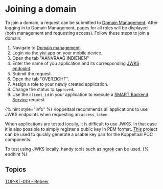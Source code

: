 # Joining a domain

To join a domain, a request can be submitted to [Domain Management](https://domain-admin.koppeltaal.headease.nl/). After logging in to Domain Management, pages for all roles will be displayed (both management and requesting access). Follow these steps to join a domain:

1. Navigate to [Domain management](https://domain-admin.koppeltaal.headease.nl/).
2. Login via the [yivi app](https://www.yivi.app/) on your mobile device.
3. Open the tab "AANVRAAG INDIENEN"
4. Enter the name of you application and its corresponding [JWKS endpoint](../technische-howto/connectie-maken-met-koppeltaal/requirements/jwks-opzetten.md).
5. Submit the request.
6. Open the tab "OVERZICHT".
7. Assign a role to your newly created application.
8. Change the status to `Approved`.
9. Use the `client_id` in your application to execute a [SMART Backend Service](../technische-howto/connectie-maken-met-koppeltaal/toegang-tot-koppeltaal.md) request.

{% hint style="info" %}
Koppeltaal recommends all applications to use JWKS endpoints when requesting an `access_token`.

When applications are tested locally, it is difficult to use JWKS. In that case it is also possible to simply register a public key in PEM format. [This](https://github.com/Koppeltaal/Koppeltaal-2.0-Generate-KeyPair/) project can be used to quickly generate a usable key pair for the Koppeltaal POC components.

To test using JWKS locally, handy tools such as [ngrok](https://ngrok.com/) can be used.
{% endhint %}

## Topics

[TOP-KT-019 - Beheer](https://vzvz.atlassian.net/wiki/spaces/KTSA/pages/27119214/TOP-KT-019+-+Beheer)
